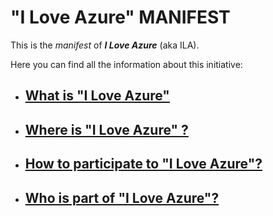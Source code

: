 # "I Love Azure" MANIFEST

This is the *manifest* of ***I Love Azure*** (aka ILA).

Here you can find all the information about this initiative:

- ## [What is "I Love Azure"](WhatIs/WhatIs.md)

- ## [Where is "I Love Azure" ?](WhereIs/WhereIs.md)

- ## [How to participate to "I Love Azure"?](HowToPart/HowToPart.md)

- ## [Who is part of "I Love Azure"?](WhoIsIn/WhoIsIn.md)
